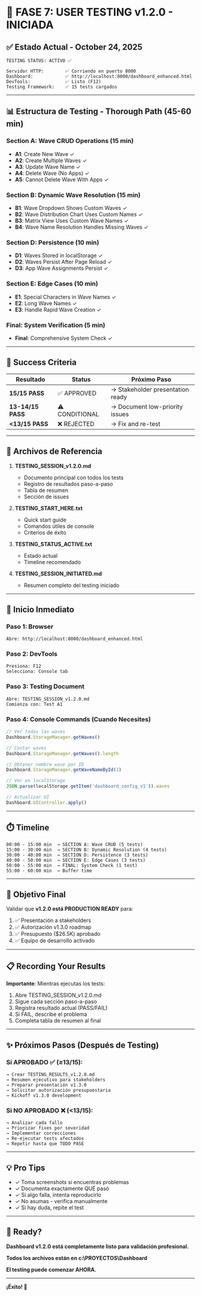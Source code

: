 # 🎉 FASE 7: USER TESTING v1.2.0 - INICIADA

## ✅ Estado Actual - October 24, 2025

```
TESTING STATUS: ACTIVO ✅

Servidor HTTP:        ✅ Corriendo en puerto 8000
Dashboard:            ✅ http://localhost:8000/dashboard_enhanced.html
DevTools:             ✅ Listo (F12)
Testing Framework:    ✅ 15 tests cargados
```

---

## 📊 Estructura de Testing - Thorough Path (45-60 min)

### Section A: Wave CRUD Operations (15 min)
- **A1**: Create New Wave ✓
- **A2**: Create Multiple Waves ✓
- **A3**: Update Wave Name ✓
- **A4**: Delete Wave (No Apps) ✓
- **A5**: Cannot Delete Wave With Apps ✓

### Section B: Dynamic Wave Resolution (15 min)
- **B1**: Wave Dropdown Shows Custom Waves ✓
- **B2**: Wave Distribution Chart Uses Custom Names ✓
- **B3**: Matrix View Uses Custom Wave Names ✓
- **B4**: Wave Name Resolution Handles Missing Waves ✓

### Section D: Persistence (10 min)
- **D1**: Waves Stored in localStorage ✓
- **D2**: Waves Persist After Page Reload ✓
- **D3**: App Wave Assignments Persist ✓

### Section E: Edge Cases (10 min)
- **E1**: Special Characters in Wave Names ✓
- **E2**: Long Wave Names ✓
- **E3**: Handle Rapid Wave Creation ✓

### Final: System Verification (5 min)
- **Final**: Comprehensive System Check ✓

---

## 🎯 Success Criteria

| Resultado | Status | Próximo Paso |
|-----------|--------|-------------|
| **15/15 PASS** | ✅ APPROVED | → Stakeholder presentation ready |
| **13-14/15 PASS** | ⚠️ CONDITIONAL | → Document low-priority issues |
| **<13/15 PASS** | ❌ REJECTED | → Fix and re-test |

---

## 📁 Archivos de Referencia

1. **TESTING_SESSION_v1.2.0.md**
   - Documento principal con todos los tests
   - Registro de resultados paso-a-paso
   - Tabla de resumen
   - Sección de issues

2. **TESTING_START_HERE.txt**
   - Quick start guide
   - Comandos útiles de console
   - Criterios de éxito

3. **TESTING_STATUS_ACTIVE.txt**
   - Estado actual
   - Timeline recomendado

4. **TESTING_SESSION_INITIATED.md**
   - Resumen completo del testing iniciado

---

## 🚀 Inicio Inmediato

### Paso 1: Browser
```
Abre: http://localhost:8000/dashboard_enhanced.html
```

### Paso 2: DevTools
```
Presiona: F12
Selecciona: Console tab
```

### Paso 3: Testing Document
```
Abre: TESTING_SESSION_v1.2.0.md
Comienza con: Test A1
```

### Paso 4: Console Commands (Cuando Necesites)
```javascript
// Ver todas las waves
Dashboard.StorageManager.getWaves()

// Contar waves
Dashboard.StorageManager.getWaves().length

// Obtener nombre wave por ID
Dashboard.StorageManager.getWaveNameById(1)

// Ver en localStorage
JSON.parse(localStorage.getItem('dashboard_config_v1')).waves

// Actualizar UI
Dashboard.UIController.apply()
```

---

## ⏱️ Timeline

```
00:00 - 15:00 min  → SECTION A: Wave CRUD (5 tests)
15:00 - 30:00 min  → SECTION B: Dynamic Resolution (4 tests)
30:00 - 40:00 min  → SECTION D: Persistence (3 tests)
40:00 - 50:00 min  → SECTION E: Edge Cases (3 tests)
50:00 - 55:00 min  → FINAL: System Check (1 test)
55:00 - 60:00 min  → Buffer time
```

---

## 🎯 Objetivo Final

Validar que **v1.2.0 está PRODUCTION READY** para:

1. ✅ Presentación a stakeholders
2. ✅ Autorización v1.3.0 roadmap
3. ✅ Presupuesto ($26.5K) aprobado
4. ✅ Equipo de desarrollo activado

---

## 📋 Recording Your Results

**Importante**: Mientras ejecutas los tests:

1. Abre TESTING_SESSION_v1.2.0.md
2. Sigue cada sección paso-a-paso
3. Registra resultado actual (PASS/FAIL)
4. Si FAIL, describe el problema
5. Completa tabla de resumen al final

---

## ✨ Próximos Pasos (Después de Testing)

### Si APROBADO ✅ (≥13/15):
```
→ Crear TESTING_RESULTS_v1.2.0.md
→ Resumen ejecutivo para stakeholders
→ Preparar presentación v1.3.0
→ Solicitar autorización presupuestaria
→ Kickoff v1.3.0 development
```

### Si NO APROBADO ❌ (<13/15):
```
→ Analizar cada fallo
→ Priorizar fixes por severidad
→ Implementar correcciones
→ Re-ejecutar tests afectados
→ Repetir hasta que TODO PASE
```

---

## 💡 Pro Tips

- ✓ Toma screenshots si encuentras problemas
- ✓ Documenta exactamente QUÉ pasó
- ✓ Si algo falla, intenta reproducirlo
- ✓ No asumas - verifica manualmente
- ✓ Si hay duda, repite el test

---

## 🎊 Ready?

**Dashboard v1.2.0 está completamente listo para validación profesional.**

**Todos los archivos están en c:\PROYECTOS\Dashboard**

**El testing puede comenzar AHORA.**

---

**¡Éxito! 🚀**
